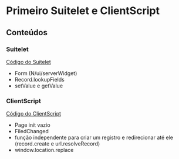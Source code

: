# Primeiro Suitelet e ClientScript

## Conteúdos

### Suitelet
[Código do Suitelet](./Ex1_Suitelet.js)
* Form (N/ui/serverWidget)
* Record.lookupFields
* setValue e getValue

### ClientScript
[Código do ClientScript](./Ex1_ClientScript.js)
* Page init vazio
* FiledChanged
* função independente para criar um registro e redirecionar até ele (record.create e url.resolveRecord)
* window.location.replace
